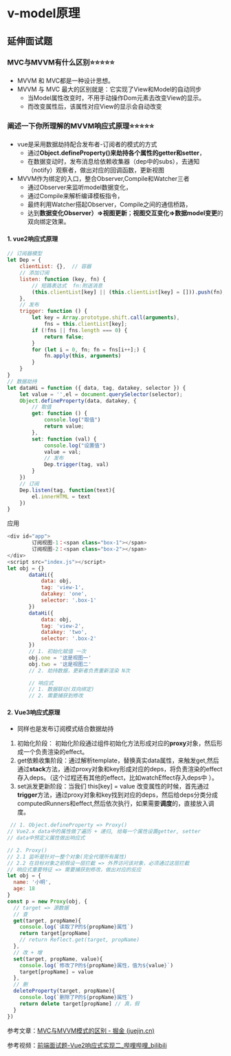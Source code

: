 # v-model原理

## 延伸面试题

### MVC与MVVM有什么区别⭐⭐⭐⭐⭐

- MVVM 和 MVC都是一种设计思想。
- MVVM 与 MVC 最大的区别就是：它实现了View和Model的自动同步
  - 当Model属性改变时，不用手动操作Dom元素去改变View的显示。
  - 而改变属性后，该属性对应View的显示会自动改变

### 阐述一下你所理解的MVVM响应式原理⭐⭐⭐⭐⭐

- vue是采用数据劫持配合发布者-订阅者的模式的方式
  - 通过**Object.defineProperty()来劫持各个属性的getter和setter**，
  - 在数据变动时，发布消息给依赖收集器（dep中的subs），去通知（notify）观察者，做出对应的回调函数，更新视图
- MVVM作为绑定的入口，整合Observer,Compile和Watcher三者
  - 通过Observer来监听model数据变化，
  - 通过Compile来解析编译模板指令，
  - 最终利用Watcher搭起Observer，Compile之间的通信桥路，
  - 达到**数据变化Observer）=>视图更新**；**视图交互变化=>数据model变更**的双向绑定效果。

#### 1. vue2响应式原理

```js
// 订阅器模型
let Dep = {
    clientList: {},  // 容器
    // 添加订阅
    listen: function (key, fn) {
        // 短路表达式  fn:附送消息
        (this.clientList[key] || (this.clientList[key] = [])).push(fn);
    },
    // 发布
    trigger: function () {
        let key = Array.prototype.shift.call(arguments),
            fns = this.clientList[key];
        if (!fns || fns.length === 0) {
            return false;
        }
        for (let i = 0, fn; fn = fns[i++];) {
            fn.apply(this, arguments)
        }
    }
}
// 数据劫持
let dataHi = function ({ data, tag, datakey, selector }) {
    let value = '',el = document.querySelector(selector);
    Object.defineProperty(data, datakey, {
        // 取值
        get: function () {
            console.log("取值")
            return value;
        },
        set: function (val) {
            console.log("设置值")
            value = val;
            // 发布
            Dep.trigger(tag, val)
        }
    })
    // 订阅
    Dep.listen(tag, function(text){
        el.innerHTML = text
    })
}
```

应用

```js
<div id="app">
        订阅视图-1：<span class="box-1"></span>
        订阅视图-2：<span class="box-2"></span>
</div>
<script src="index.js"></script>
let obj = {}
       dataHi({
           data: obj,
           tag: 'view-1',
           datakey: 'one',
           selector: '.box-1'
       })
       dataHi({
           data: obj,
           tag: 'view-2',
           datakey: 'two',
           selector: '.box-2'
       })
       // 1. 初始化赋值 一次
       obj.one = '这是视图一'
       obj.two = '这是视图二'
       // 2. 劫持数据，更新者负责重新渲染 N次

       // 响应式
       // 1. 数据联动(双向绑定)
       // 2. 需要捕获到修改
```



#### 2. Vue3响应式原理

* 同样也是发布订阅模式结合数据劫持

1. 初始化阶段： 初始化阶段通过组件初始化方法形成对应的**proxy**对象，然后形成一个负责渲染的effect。
2. get依赖收集阶段：通过解析template，替换真实data属性，来触发get,然后通过**stack**方法，通过proxy对象和key形成对应的deps，将负责渲染的effect存入deps。（这个过程还有其他的effect，比如watchEffect存入deps中 ）。
3. set派发更新阶段：当我们 this[key] = value 改变属性的时候，首先通过**trigger**方法，通过proxy对象和key找到对应的deps，然后给deps分类分成computedRunners和effect,然后依次执行，如果需要**调度**的，直接放入调度。

```js
 // 1. Object.defineProperty => Proxy()
// Vue2.x data中的属性做了遍历 + 递归, 给每一个属性设置getter, setter
// data中预定义属性做出响应式

// 2. Proxy()
// 2.1 监听是针对一整个对象(完全代理所有属性)
// 2.2 在目标对象之前假设一层拦截 => 外界访问该对象，必须通过这层拦截
// 响应式重要特征 => 需要捕获到修改，做出对应的反应
let obj = {
  name: '小明',
  age: 18
}
const p = new Proxy(obj, {
  // target => 源数据
  // 查
  get(target, propName){
    console.log(`读取了P的${propName}属性`)
    return target[propName]
    // return Reflect.get(target, propName)
  },
  // 改 + 增
  set(target, propName, value){
    console.log(`修改了P的${propName}属性，值为${value}`)
    target[propName] = value
  },
  // 删
  deleteProperty(target, propName){
    console.log(`删除了P的${propName}属性`)
    return delete target[propName] // 真，假
  }
})
```

参考文章：[MVC与MVVM模式的区别 - 掘金 (juejin.cn)](https://juejin.cn/post/7110885291946147876)

参考视频：[前端面试题-Vue2响应式实现二_哔哩哔哩_bilibili](https://www.bilibili.com/video/BV1GM411w7dS?p=12&vd_source=02b21d5bf774f3efae74a24620164a0a)